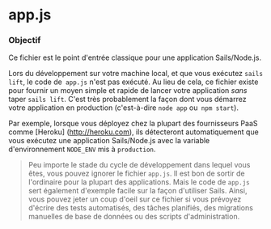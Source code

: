 # app.js

### Objectif

Ce fichier est le point d'entrée classique pour une application Sails/Node.js.

Lors du développement sur votre machine local, et que vous exécutez `sails lift`, le code de` app.js` n'est pas exécuté. Au lieu de cela, ce fichier existe pour fournir un moyen simple et rapide de lancer votre application _sans_ taper `sails lift`. C'est très probablement la façon dont vous démarrez votre application en production (c'est-à-dire `node app` ou` npm start`).

Par exemple, lorsque vous déployez chez la plupart des fournisseurs PaaS comme [Heroku] (http://heroku.com), ils détecteront automatiquement que vous exécutez une application Sails/Node.js avec la variable d'environnement `NODE_ENV` mis à `production`.

> Peu importe le stade du cycle de développement dans lequel vous êtes, vous pouvez ignorer le fichier `app.js`. Il est bon de sortir de l'ordinaire pour la plupart des applications. Mais le code de `app.js` sert également d'exemple facile sur la façon d'utiliser Sails. Ainsi, vous pouvez jeter un coup d'oeil sur ce fichier si vous prévoyez d'écrire des tests automatisés, des tâches planifiés, des migrations manuelles de base de données ou des scripts d'administration.

<docmeta name="displayName" value="app.js">
